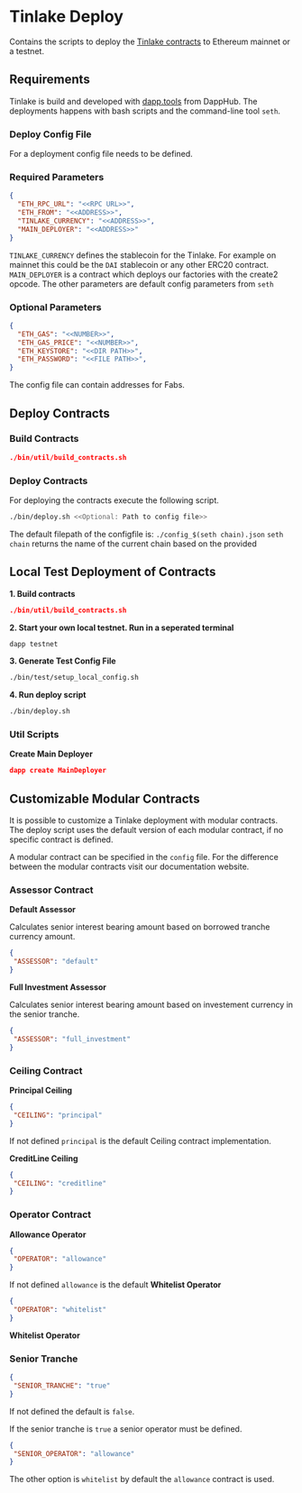 # Tinlake Deploy
Contains the scripts to deploy the [Tinlake contracts](https://github.com/centrifuge/tinlake]) to Ethereum mainnet or a testnet.


## Requirements
Tinlake is build and developed with  [dapp.tools](https://github.com/dapphub/dapptools) from DappHub.
The deployments happens with bash scripts and the command-line tool `seth`.



### Deploy Config File
For a deployment config file needs to be defined.
### Required Parameters
```json
{
  "ETH_RPC_URL": "<<RPC URL>>",
  "ETH_FROM": "<<ADDRESS>>",
  "TINLAKE_CURRENCY": "<<ADDRESS>>",
  "MAIN_DEPLOYER": "<<ADDRESS>>"
}
```
`TINLAKE_CURRENCY` defines the stablecoin for the Tinlake. For example on mainnet this could be the `DAI` stablecoin or any other ERC20 contract.
`MAIN_DEPLOYER` is a contract which deploys our factories with the create2 opcode.  The other parameters are default config parameters from `seth`


### Optional Parameters
```json
{
  "ETH_GAS": "<<NUMBER>>",
  "ETH_GAS_PRICE": "<<NUMBER>>",
  "ETH_KEYSTORE": "<<DIR PATH>>",
  "ETH_PASSWORD": "<<FILE PATH>>",
}
```
The config file can contain addresses for Fabs.

## Deploy Contracts

### Build Contracts

```json
./bin/util/build_contracts.sh
```

### Deploy Contracts
For deploying the contracts execute the following script.

```bash
./bin/deploy.sh <<Optional: Path to config file>>
```
The default filepath of the configfile is: `./config_$(seth chain).json`
`seth chain` returns the name of the current chain based on the provided 

## Local Test Deployment of Contracts
**1. Build contracts**
```json
./bin/util/build_contracts.sh
```

**2. Start your own local testnet. Run in a seperated terminal**
```bash
dapp testnet

```
**3. Generate Test Config File**
```bash
./bin/test/setup_local_config.sh 
```

**4. Run deploy script**
```bash
./bin/deploy.sh
```

### Util Scripts

**Create Main Deployer**
```json
dapp create MainDeployer 
```

## Customizable Modular Contracts
It is possible to customize a Tinlake deployment with modular contracts. The deploy script
uses the default version of each modular contract, if no specific contract is defined.

A modular contract can be specified in the `config` file. For the difference between the modular contracts
visit our documentation website.

### Assessor Contract

**Default Assessor**

Calculates senior interest bearing amount based on borrowed tranche currency amount.
```json
{
 "ASSESSOR": "default"
}
```
**Full Investment Assessor**

Calculates senior interest bearing amount based on investement currency in the senior tranche.
```json
{
 "ASSESSOR": "full_investment"
}
```
### Ceiling Contract

**Principal Ceiling**
```json
{
 "CEILING": "principal"
}
```
If not defined `principal` is the default Ceiling contract implementation.

**CreditLine Ceiling**
```json
{
 "CEILING": "creditline"
}
```
### Operator Contract

**Allowance Operator**
```json
{
 "OPERATOR": "allowance"
}
```
If not defined `allowance` is the default
**Whitelist Operator**
```json
{
 "OPERATOR": "whitelist"
}
```

**Whitelist Operator**

### Senior Tranche
```json
{
 "SENIOR_TRANCHE": "true"
}
```
If not defined the default is `false`.

If the senior tranche is `true` a senior operator must be defined.

```json
{
 "SENIOR_OPERATOR": "allowance"
}
```
The other option is `whitelist` by default the `allowance` contract is used. 
